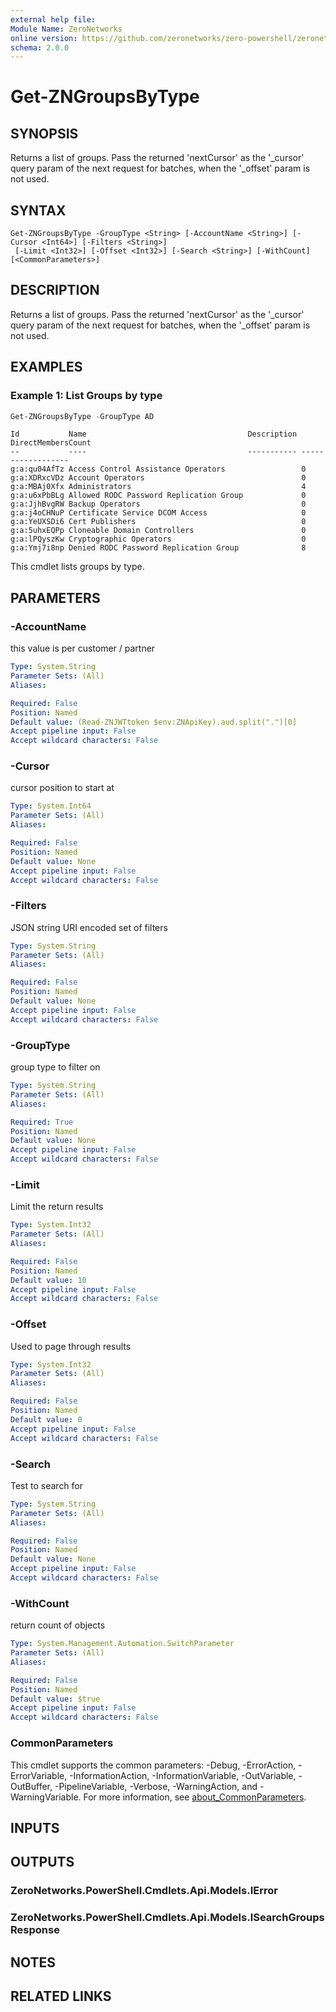 ```yaml
---
external help file:
Module Name: ZeroNetworks
online version: https://github.com/zeronetworks/zero-powershell/zeronetworks/get-zngroupsbytype
schema: 2.0.0
---
```


# Get-ZNGroupsByType

## SYNOPSIS
Returns a list of groups.
Pass the returned 'nextCursor' as the '_cursor' query param of the next request for batches, when the '_offset' param is not used.

## SYNTAX

```
Get-ZNGroupsByType -GroupType <String> [-AccountName <String>] [-Cursor <Int64>] [-Filters <String>]
 [-Limit <Int32>] [-Offset <Int32>] [-Search <String>] [-WithCount] [<CommonParameters>]
```

## DESCRIPTION
Returns a list of groups.
Pass the returned 'nextCursor' as the '_cursor' query param of the next request for batches, when the '_offset' param is not used.

## EXAMPLES

### Example 1: List Groups by type
```powershell
Get-ZNGroupsByType -GroupType AD
```

```output
Id           Name                                    Description DirectMembersCount
--           ----                                    ----------- ------------------
g:a:qu04AfTz Access Control Assistance Operators                 0
g:a:XDRxcVDz Account Operators                                   0
g:a:MBAj0Xfx Administrators                                      4
g:a:u6xPbBLg Allowed RODC Password Replication Group             0
g:a:JjhBvgRW Backup Operators                                    0
g:a:j4oCHNuP Certificate Service DCOM Access                     0
g:a:YeUXSDi6 Cert Publishers                                     0
g:a:5uhxEQPp Cloneable Domain Controllers                        0
g:a:lPQyszKw Cryptographic Operators                             0
g:a:Ymj7i8np Denied RODC Password Replication Group              8
```

This cmdlet lists groups by type.

## PARAMETERS

### -AccountName
this value is per customer / partner

```yaml
Type: System.String
Parameter Sets: (All)
Aliases:

Required: False
Position: Named
Default value: (Read-ZNJWTtoken $env:ZNApiKey).aud.split(".")[0]
Accept pipeline input: False
Accept wildcard characters: False
```

### -Cursor
cursor position to start at

```yaml
Type: System.Int64
Parameter Sets: (All)
Aliases:

Required: False
Position: Named
Default value: None
Accept pipeline input: False
Accept wildcard characters: False
```

### -Filters
JSON string URI encoded set of filters

```yaml
Type: System.String
Parameter Sets: (All)
Aliases:

Required: False
Position: Named
Default value: None
Accept pipeline input: False
Accept wildcard characters: False
```

### -GroupType
group type to filter on

```yaml
Type: System.String
Parameter Sets: (All)
Aliases:

Required: True
Position: Named
Default value: None
Accept pipeline input: False
Accept wildcard characters: False
```

### -Limit
Limit the return results

```yaml
Type: System.Int32
Parameter Sets: (All)
Aliases:

Required: False
Position: Named
Default value: 10
Accept pipeline input: False
Accept wildcard characters: False
```

### -Offset
Used to page through results

```yaml
Type: System.Int32
Parameter Sets: (All)
Aliases:

Required: False
Position: Named
Default value: 0
Accept pipeline input: False
Accept wildcard characters: False
```

### -Search
Test to search for

```yaml
Type: System.String
Parameter Sets: (All)
Aliases:

Required: False
Position: Named
Default value: None
Accept pipeline input: False
Accept wildcard characters: False
```

### -WithCount
return count of objects

```yaml
Type: System.Management.Automation.SwitchParameter
Parameter Sets: (All)
Aliases:

Required: False
Position: Named
Default value: $true
Accept pipeline input: False
Accept wildcard characters: False
```

### CommonParameters
This cmdlet supports the common parameters: -Debug, -ErrorAction, -ErrorVariable, -InformationAction, -InformationVariable, -OutVariable, -OutBuffer, -PipelineVariable, -Verbose, -WarningAction, and -WarningVariable. For more information, see [about_CommonParameters](http://go.microsoft.com/fwlink/?LinkID=113216).

## INPUTS

## OUTPUTS

### ZeroNetworks.PowerShell.Cmdlets.Api.Models.IError

### ZeroNetworks.PowerShell.Cmdlets.Api.Models.ISearchGroupsResponse

## NOTES

## RELATED LINKS

